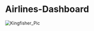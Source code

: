 # Airlines-Dashboard

![Kingfisher_Pic](https://user-images.githubusercontent.com/102996550/173761439-61e20cd5-c164-4477-bfbd-d8b4c0ad2dcf.jpg)
